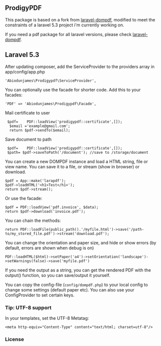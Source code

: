 ## ProdigyPDF

This package is based on a fork from [laravel-dompdf](https://github.com/barryvdh/laravel-dompdf), modified to meet the constraints of a laravel 5.3 project i'm currently working on. 

If you need a  pdf package for all laravel versions, please check [laravel-dompdf](https://github.com/barryvdh/laravel-dompdf).
## Laravel 5.3
After updating composer, add the ServiceProvider to the providers array in app/config/app.php

    'Abiodunjames\Prodigypdf\ServiceProvider',

You can optionally use the facade for shorter code. Add this to your facades:

    'PDF' => 'Abiodunjames\Prodigypdf\Facade',


 Mail certificate to user

     $pdf=    PDF::loadView('prodigypdf::certificate',[]);
      $email ='example@gmail.com';
      return $pdf->sendTo($email);
 Save document to path
 
 
     $pdf=    PDF::loadView('prodigypdf::certificate',[]);
     $path= $pdf->saveToPath('/document'); //save to /storage/document
 
You can create a new DOMPDF instance and load a HTML string, file or view name. You can save it to a file, or stream (show in browser) or download.

    $pdf = App::make('larapdf');
    $pdf->loadHTML('<h1>Test</h1>');
    return $pdf->stream();

Or use the facade:

    $pdf = PDF::loadView('pdf.invoice', $data);
    return $pdf->download('invoice.pdf');

You can chain the methods:

    return PDF::loadFile(public_path().'/myfile.html')->save('/path-to/my_stored_file.pdf')->stream('download.pdf');

You can change the orientation and paper size, and hide or show errors (by default, errors are shown when debug is on)

    PDF::loadHTML($html)->setPaper('a4')->setOrientation('landscape')->setWarnings(false)->save('myfile.pdf')

If you need the output as a string, you can get the rendered PDF with the output() function, so you can save/output it yourself.

You can copy the config-file (`config/dompdf.php`) to your local config to change some settings (default paper etc).
You can also use your ConfigProvider to set certain keys.

### Tip: UTF-8 support
In your templates, set the UTF-8 Metatag:

    <meta http-equiv="Content-Type" content="text/html; charset=utf-8"/>

### License

